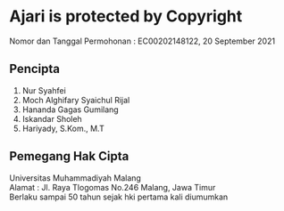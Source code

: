 

# Ajari is protected by Copyright
  Nomor dan Tanggal Permohonan : EC00202148122, 20 September 2021
## Pencipta
  1) Nur Syahfei 
  2) Moch Alghifary Syaichul Rijal 
  3) Hananda Gagas Gumilang  
  4) Iskandar Sholeh 
  5) Hariyady, S.Kom., M.T

## Pemegang Hak Cipta
<p>
  Universitas Muhammadiyah Malang <br/>
  Alamat : Jl. Raya Tlogomas No.246 Malang, Jawa Timur <br/>
  Berlaku sampai 50 tahun sejak hki pertama kali diumumkan <br/>
</p>

